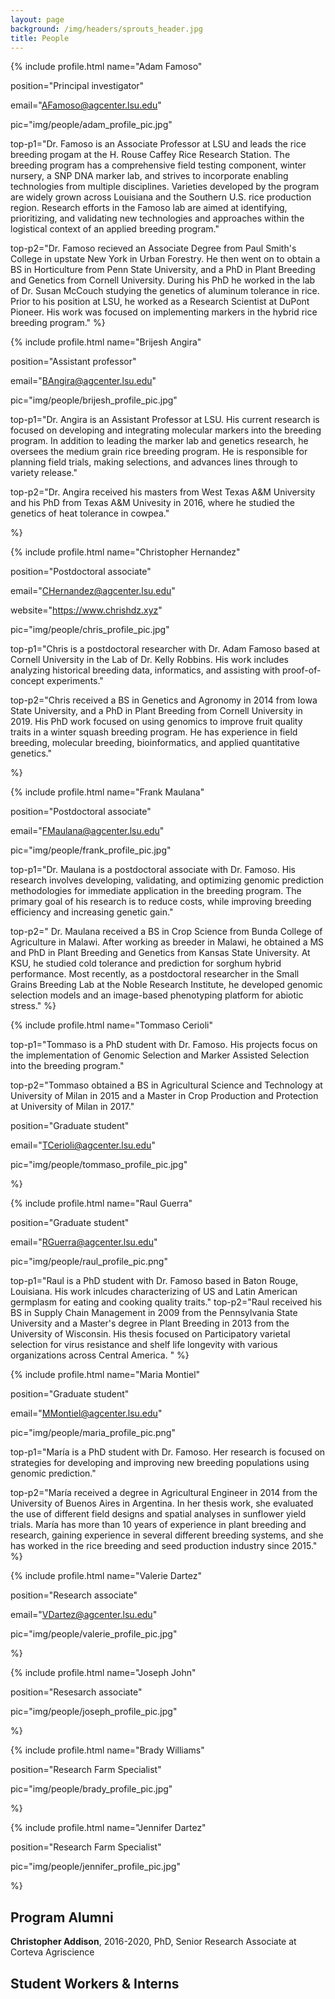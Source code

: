 ```yaml
---
layout: page
background: /img/headers/sprouts_header.jpg
title: People
---
```


{% include profile.html 
name="Adam Famoso" 

position="Principal investigator"

email="AFamoso@agcenter.lsu.edu"

pic="img/people/adam_profile_pic.jpg"

top-p1="Dr. Famoso is an Associate Professor at LSU and leads the rice breeding
progam at the H. Rouse Caffey Rice Research Station. The
breeding program has a comprehensive field testing component, winter nursery,
a SNP DNA marker lab, and strives to incorporate enabling technologies 
from multiple disciplines. Varieties developed by the program are widely grown 
across Louisiana and the Southern U.S. rice production region. Research efforts 
in the Famoso lab are aimed at identifying, 
prioritizing, and validating new technologies and approaches
within the logistical context of an applied breeding program."

top-p2="Dr. Famoso recieved an Associate Degree from Paul Smith's 
College in upstate New York in Urban Forestry. He then went on to obtain
a BS in Horticulture from Penn State University, and a PhD
in Plant Breeding and Genetics from Cornell University. During his PhD he 
worked in the lab of Dr. Susan McCouch studying the genetics of aluminum 
tolerance in rice. Prior to his position at LSU, he worked as a Research Scientist at
DuPont Pioneer. His work was focused on implementing markers in the 
hybrid rice breeding program."
%}


{% include profile.html 
name="Brijesh Angira" 

position="Assistant professor"

email="BAngira@agcenter.lsu.edu"

pic="img/people/brijesh_profile_pic.jpg"

top-p1="Dr. Angira is an Assistant Professor at LSU.
His current research is focused on developing and
integrating molecular markers into the breeding program.
In addition to leading the marker lab and genetics research, he oversees 
the medium grain rice breeding program. 
He is responsible for planning field trials, making selections, 
and advances lines through to variety release."

top-p2="Dr. Angira received his masters from West Texas A&M University and
his PhD from Texas A&M Univesity in
2016, where he studied the genetics of heat tolerance in cowpea."

%}


{% include profile.html 
name="Christopher Hernandez" 

position="Postdoctoral associate"

email="CHernandez@agcenter.lsu.edu"

website="https://www.chrishdz.xyz"

pic="img/people/chris_profile_pic.jpg"

top-p1="Chris is a postdoctoral researcher with Dr. Adam Famoso based 
at Cornell University in the Lab of Dr. Kelly Robbins.
His work includes analyzing historical breeding data, informatics, and 
assisting with proof-of-concept experiments."

top-p2="Chris received a BS in Genetics and Agronomy in 2014 from Iowa State University,
and a PhD in Plant Breeding from Cornell University in 2019. His PhD work focused 
on using genomics to improve fruit quality traits in a winter squash breeding 
program. He has experience in field breeding, molecular breeding, bioinformatics, 
and applied quantitative genetics."

%}

{% include profile.html 
name="Frank Maulana" 

position="Postdoctoral associate"

email="FMaulana@agcenter.lsu.edu"

pic="img/people/frank_profile_pic.jpg"

top-p1="Dr. Maulana is a postdoctoral associate with Dr. Famoso. His research
involves developing, validating, and optimizing genomic prediction methodologies for
immediate application in the breeding program.
The primary goal of his research is to reduce costs, while improving breeding efficiency
and increasing genetic gain."

top-p2="
Dr. Maulana received a BS in Crop Science from Bunda College of Agriculture in Malawi. After
working as breeder in Malawi, he obtained a MS and PhD in Plant Breeding and Genetics 
from Kansas State University. At KSU, he studied cold tolerance and prediction for sorghum hybrid
performance. Most recently, as a postdoctoral researcher in the Small Grains 
Breeding Lab at the Noble Research Institute, he developed genomic selection models
and an image-based phenotyping platform for abiotic stress."
%}

{% include profile.html 
name="Tommaso Cerioli" 

top-p1="Tommaso is a PhD student with Dr. Famoso. His projects focus on the implementation 
of Genomic Selection and Marker Assisted Selection into the breeding program."

top-p2="Tommaso obtained a BS in Agricultural Science and Technology at University of Milan in 2015 
and a Master in Crop Production and Protection at University of Milan in 2017."

position="Graduate student"

email="TCerioli@agcenter.lsu.edu"

pic="img/people/tommaso_profile_pic.jpg"

%}

{% include profile.html 
name="Raul Guerra" 

position="Graduate student"

email="RGuerra@agcenter.lsu.edu"

pic="img/people/raul_profile_pic.png"

top-p1="Raul is a PhD student with Dr. Famoso based in Baton Rouge, Louisiana. His work inlcudes characterizing of US and Latin American germplasm for eating and cooking quality traits."
top-p2="Raul received his BS in Supply Chain Management in 2009 from the Pennsylvania State University and a Master's degree in Plant Breeding in 2013 from the University of Wisconsin. His thesis focused on Participatory varietal selection for virus resistance and shelf life longevity with various organizations across Central America. "
%}

{% include profile.html 
name="Maria Montiel"

position="Graduate student"

email="MMontiel@agcenter.lsu.edu"

pic="img/people/maria_profile_pic.png"

top-p1="María is a PhD student with Dr. Famoso. Her research is focused on strategies for developing and improving new breeding populations using genomic prediction."

top-p2="María received a degree in Agricultural Engineer in 2014 from the University of Buenos Aires in Argentina. In her thesis work, she evaluated the use of different field designs and spatial analyses in sunflower yield trials. María has more than 10 years of experience in plant breeding and research, gaining experience in several different breeding systems, and she has worked in the rice breeding and seed production industry since 2015."
%}

{% include profile.html 
name="Valerie Dartez" 

position="Research associate"

email="VDartez@agcenter.lsu.edu"

pic="img/people/valerie_profile_pic.jpg"

%}

{% include profile.html 
name="Joseph John" 

position="Resesarch associate"

pic="img/people/joseph_profile_pic.jpg"

%}

{% include profile.html 
name="Brady Williams" 

position="Research Farm Specialist"

pic="img/people/brady_profile_pic.jpg"

%}

{% include profile.html 
name="Jennifer Dartez" 

position="Research Farm Specialist"

pic="img/people/jennifer_profile_pic.jpg"

%}


## Program Alumni

**Christopher Addison**, 2016-2020, PhD, Senior Research Associate at Corteva Agriscience

## Student Workers & Interns


